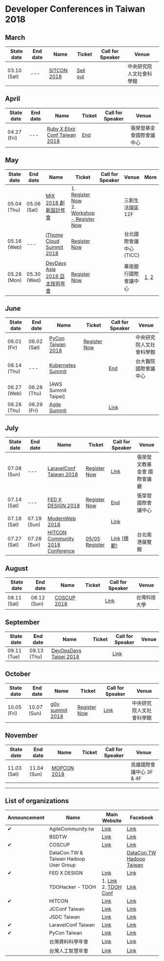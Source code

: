 # Developer Conferences in Taiwan 2018

## March
  | State date | End date | Name | Ticket | Call for Speaker | Venue |
  |---|---|---|---|---|---|
  | 03.10 (Sat) | --- | [SITCON 2018](http://sitcon.org/2018/#/) | [Sell out](https://sitcon.kktix.cc/events/sitcon2018) | | 中央研究院人文社會科學館 |

## April
  | State date | End date | Name | Ticket | Call for Speaker | Venue |
  |---|---|---|---|---|---|
  | 04.27 (Fri) | --- | [Ruby X Elixir Conf Taiwan 2018](https://2018.rubyconf.tw/) | [End](https://rubytaiwan.kktix.cc/events/rubyelixirconftaiwan2018?utm_source=officialsite) | | 張榮發基金會國際會議中心 |

## May
  | State date | End date | Name | Ticket | Call for Speaker | Venue | More |
  |---|---|---|---|---|---|---|
  | 05.04 (Thu) | 05.06 (Sat) | [MIX 2018 創新設計年會](http://mixconf.tw/) | 1. [Register Now](https://userxper.kktix.cc/events/mix-2018) <br /> 2. [Workshop - Register Now](https://userxper.kktix.cc/events/mix-2018-workshop) | | 三創生活園區 12F | |
  | 05.16 (Web) | --- | [iThome Cloud Summit 2018](https://cloudsummit.ithome.com.tw/) | [Register Now](https://cloudsummit.ithome.com.tw/signup.html) | | 台北國際會議中心 (TICC) |
  | 05.28 (Mon) | 05.30 (Wed) | [DevDays Asia 2018 亞太技術年會](https://www.microsoft.com/taiwan/events/2018devdays/) | [Register Now](https://www.accupass.com/event/1802230727421714084630) | | 華南銀行國際會議中心 | [1](https://www.facebook.com/groups/DevOpsTaiwan/permalink/1656928304394209/), [2](https://www.facebook.com/groups/laravel.tw/permalink/1671089109626798/) |

## June
  | State date | End date | Name | Ticket | Call for Speaker | Venue |
  |---|---|---|---|---|---|
  | 06.01 (Fir) | 06.02 (Sat) | [PyCon Taiwan 2018](https://tw.pycon.org) | [Register Now](https://tw.pycon.org/2018/zh-hant/registration/ticket-info/) | | 中央研究院人文社會科學館 |
  | 06.14 (Thu) | --- | [Kubernetes Summit](http://summit.ithome.com.tw/kubernetes/) | | [End](https://ithomeonline.typeform.com/to/IRAs67) | 台大醫院國際會議中心 |
  | 06.27 (Web) | 06.28 (Thu) | [AWS Summit Taipei] | | | |
  | 06.28 (Thu) | 06.29 (Fri) | [Agile Summit](http://summit.ithome.com.tw/agile/) | | [Link](https://ithomeonline.typeform.com/to/lVAogM) | |


## July
  | State date | End date | Name | Ticket | Call for Speaker | Venue |
  |---|---|---|---|---|---|
  | 07.08 (Sun) | --- | [LaravelConf Taiwan 2018](https://laravelconf.tw/) | [Register Now](https://laravel-dojo.kktix.cc/events/laravelconftw2018) | [Link](https://medium.com/laraveldojo/laravelconf-taiwan-2018-call-for-presentations-b212cc7b249b) | 張榮發文教基金會 國際會議廳 |
  | 07.14 (Sat) | --- | [FED X DESIGN 2018](http://2018.fedc.tw/) | [Register Now](https://f2e.kktix.cc/events/fedc-2018) | [End](https://www.facebook.com/groups/f2e.tw/permalink/1552232571480769/) | 張榮發國際會議中心 |
  | 07.18 (Sat) | 07.19 (Sun) | [ModernWeb 2018](http://modernweb.tw/) | | [Link](https://modernweb.tw/cfp/) |
  | 07.27 (Sat) | 07.28 (Sun) | [HITCON Community 2018 Conference](https://hitcon.org/) | [05/05 Register](https://hitcon.kktix.cc/events/hitcon-cmt-2018) | [Link](https://cfp2018.hitcon.org/zh/what-is-hitcon) [[規範](https://blog.hitcon.org/2018/03/hitcon-2018-cmt-cfp.html)] | 台北南港展覽館 |

## August
  | State date | End date | Name | Ticket | Call for Speaker | Venue |
  |---|---|---|---|---|---|
  | 08.11 (Sat) | 08.12 (Sun) | [COSCUP 2018](https://2018.coscup.org/) | | [Link](https://docs.google.com/forms/d/e/1FAIpQLSfKnffsc_Ke2ZEP3fInJkAwEzXFUM24HZ7dYYluoGLmHMQjZw/viewform) | 台灣科技大學 |

## September
  | State date | End date | Name | Ticket | Call for Speaker | Venue |
  |---|---|---|---|---|---|
  | 09.11 (Tue) | 09.13 (Thu) | [DevOpsDays Taipei 2018](https://devopsdays.tw/) | | [Link](https://ithomeonline.typeform.com/to/BWVLs2) | |

## October
  | State date | End date | Name | Ticket | Call for Speaker | Venue |
  |---|---|---|---|---|---|
  | 10.05 (Fri) | 10.07 (Sun) |[ g0v summit 2018](http://summit.g0v.tw/2018/) | [Register Now](https://g0v-summit2018.kktix.cc/events/conf) | [Link](http://summit.g0v.tw/2018/cfp/) | 中央研究院人文社會科學館 |

## November
  | State date | End date | Name | Ticket | Call for Speaker | Venue |
  |---|---|---|---|---|---|
  | 11.03 (Sat) | 11.04 (Sun) | [MOPCON 2018](https://mopcon.org/2018/) | | | 高雄國際會議中心 3F & 4F |

<!-- ## December -->

---

## List of organizations
  | Announcement | Name | Main Website | Facebook |
  |---|---|---|---|
  | ✔ | AgileCommunity.tw | [Link](http://agilecommunity.tw/) | [Link](https://www.facebook.com/AgileCommunity.tw/) |
  | | BSDTW | [Link](https://bsdtw.org/) | [Link](https://www.facebook.com/BSDTW/) |
  | ✔ | COSCUP | [Link](https://coscup.org/) | [Link](https://www.facebook.com/coscup/) |
  | | DataCon.TW & Taiwan Hadoop User Group | | [DataCon.TW](https://zh-tw.facebook.com/datacon.tw/) <br /> [Hadoop Taiwan](https://www.facebook.com/groups/hadoop.tw/) |
  | ✔ | FED X DESIGN | [Link](http://www.fed.tw/) | [Link](https://www.facebook.com/groups/f2e.tw/) |
  | | TDOHacker - TDOH | 1. [Link](http://tdohacker.org/) <br /> 2. [TDOH Conf](http://tdoh-conf.online/) | [Link](https://www.facebook.com/tdohacker) |
  | ✔ | HITCON | [Link](https://blog.hitcon.org/) | [Link](https://zh-tw.facebook.com/HITCON) |
  | | JCConf Taiwan | [Link](http://jcconf.tw/) | [Link](https://www.facebook.com/groups/185338705012/) |
  | | JSDC Taiwan | [Link](http://jsdc.tw/) | [Link](https://www.facebook.com/JSDC.TW/) |
  | ✔ | LaravelConf Taiwan | [Link](https://laravelconf.tw/) | [Link](https://zh-tw.facebook.com/laravelconftw/) |
  | ✔ | PyCon Taiwan | [Link](https://tw.pycon.org) | [Link](https://zh-tw.facebook.com/pycontw/) |
  | | 台灣資料科學年會 | [Link](http://datasci.tw/?conf=DS) | [Link](https://www.facebook.com/twdsconf) |
  | | 台灣人工智慧年會 | [Link](http://datasci.tw/?conf=AI) | [Link](https://www.facebook.com/twaiconf/) |

